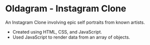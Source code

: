 # Oldagram - Instagram Clone
An Instagram Clone involving epic self portraits from known artists.

- Created using HTML, CSS, and JavaScript.
- Used JavaScript to render data from an array of objects.
